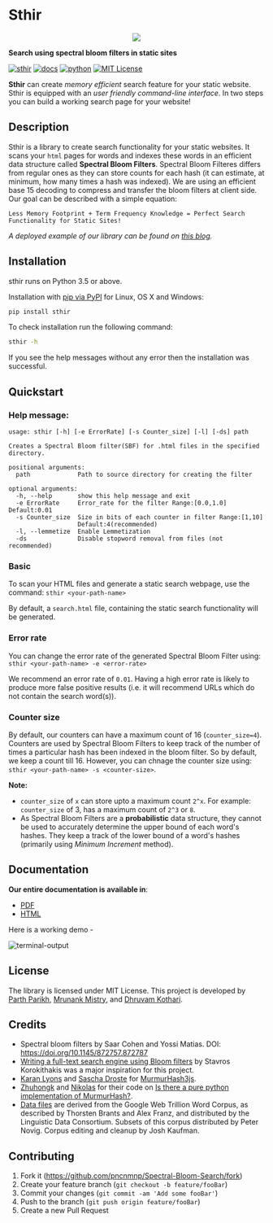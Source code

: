 # Sthir

<p align="center">
<img src="https://github.com/pncnmnp/sthir/blob/master/logo.png">
</p>

**Search using spectral bloom filters in static sites**

[![sthir][sthir-img]][sthir-url]
[![docs][docs-img]][docs-url]
[![python][python-img]][python-url]
[![MIT License][license-image]][license-url]

**Sthir** can create *memory efficient* search feature for your static website. Sthir is equipped with an *user friendly command-line interface*. In two steps you can build a working search page for your website!

## Description
Sthir is a library to create search functionality for your static websites. It scans your `html` pages for words and indexes these words in an efficient data structure called **Spectral Bloom Filters**. Spectral Bloom Filteres differs from regular ones as they can store counts for each hash (it can estimate, at minimum, how many times a hash was indexed). We are using an efficient base 15 decoding to compress and transfer the bloom filters at client side. Our goal can be described with a simple equation:

`Less Memory Footprint + Term Frequency Knowledge = Perfect Search Functionality for Static Sites!`

*A deployed example of our library can be found on [this blog](https://pncnmnp.github.io/blogs/search.html).*

## Installation

sthir runs on Python 3.5 or above.

Installation with [pip via PyPI](https://pypi.org/project/sthir/) for Linux, OS X and Windows:
```sh
pip install sthir
```
To check installation run the following command:
```sh
sthir -h
```
If you see the help messages without any error then the installation was successful.

## Quickstart

### Help message:
```
usage: sthir [-h] [-e ErrorRate] [-s Counter_size] [-l] [-ds] path

Creates a Spectral Bloom filter(SBF) for .html files in the specified
directory.

positional arguments:
  path             Path to source directory for creating the filter

optional arguments:
  -h, --help       show this help message and exit
  -e ErrorRate     Error_rate for the filter Range:[0.0,1.0] Default:0.01
  -s Counter_size  Size in bits of each counter in filter Range:[1,10]
                   Default:4(recommended)
  -l, --lemmetize  Enable Lemmetization
  -ds              Disable stopword removal from files (not recommended)
```

### Basic

To scan your HTML files and generate a static search webpage, use the command:
`sthir <your-path-name>`

By default, a `search.html` file, containing the static search functionality will be generated.

### Error rate
You can change the error rate of the generated Spectral Bloom Filter using:
`sthir <your-path-name> -e <error-rate>`

We recommend an error rate of `0.01`. Having a high error rate is likely to produce more false positive results (i.e. it will recommend URLs which do not contain the search word(s)).

### Counter size
By default, our counters can have a maximum count of 16 (`counter_size=4`). Counters are used by Spectral Bloom Filters to keep track of the number of times a particular hash has been indexed in the bloom filter. So by default, we keep a count till 16. However, you can chnage the counter size using: `sthir <your-path-name> -s <counter-size>`.

**Note:** 
* `counter_size` of `x` can store upto a maximum count `2^x`. For example: `counter_size` of 3, has a maximum count of `2^3` or `8`.
* As Spectral Bloom Filters are a **probabilistic** data structure, they cannot be used to accurately determine the upper bound of each word's hashes. They keep a track of the lower bound of a word's hashes (primarily using *Minimum Increment* method).

## Documentation

**Our entire documentation is available in**:
* [PDF](https://github.com/pncnmnp/sthir/blob/master/docs/build/latex/sthir.pdf)
* [HTML](https://github.com/pncnmnp/sthir/tree/master/docs/build/html)

Here is a working demo - 

![terminal-output](https://github.com/pncnmnp/sthir/blob/master/demo.gif)

## License

The library is licensed under MIT License. This project is developed by [Parth Parikh](https://github.com/pncnmnp), [Mrunank Mistry](https://github.com/fork52), and [Dhruvam Kothari](https://github.com/iotarepeat).

## Credits

* Spectral bloom filters by Saar Cohen and Yossi Matias. DOI: https://doi.org/10.1145/872757.872787
* [Writing a full-text search engine using Bloom filters](https://www.stavros.io/posts/bloom-filter-search-engine/) by Stavros Korokithakis was a major inspiration for this project.
* [Karan Lyons](https://github.com/karanlyons/) and [Sascha Droste](https://github.com/pid/) for [MurmurHash3js](https://github.com/pid/murmurHash3js). 
* [Zhuhongk](https://stackoverflow.com/users/2959866/zhuhongk) and [Nikolas](https://stackoverflow.com/users/710543/nikolas) for their code on [Is there a pure python implementation of MurmurHash?](https://stackoverflow.com/questions/13305290/is-there-a-pure-python-implementation-of-murmurhash?rq=1).
* [Data files](https://github.com/pncnmnp/sthir/tree/master/sthir/resources) are derived from the Google Web Trillion Word Corpus, as described by Thorsten Brants and Alex Franz, and distributed by the Linguistic Data Consortium. Subsets of this corpus distributed by Peter Novig. Corpus editing and cleanup by Josh Kaufman.

## Contributing

1. Fork it (<https://github.com/pncnmnp/Spectral-Bloom-Search/fork>)
2. Create your feature branch (`git checkout -b feature/fooBar`)
3. Commit your changes (`git commit -am 'Add some fooBar'`)
4. Push to the branch (`git push origin feature/fooBar`)
5. Create a new Pull Request

<!-- Markdown link & img dfn's -->
[wiki]: https://github.com/yourname/yourproject/wiki
[license-image]:https://img.shields.io/badge/LICENSE-MIT-blue?style=flat
[license-url]:https://github.com/pncnmnp/sthir/blob/master/LICENSE
[sthir-img]:https://img.shields.io/badge/sthir-v0.0.1-yellow?style=flat
[sthir-url]:https://github.com/pncnmnp/sthir
[python-url]:https://www.python.org/downloads/release/python-350/
[python-img]:https://img.shields.io/badge/python-3.5-green
[docs-img]:https://img.shields.io/badge/docs-sthir--docs-orange
[docs-url]:https://github.com/pncnmnp/sthir/blob/master/docs/build/latex/sthir.pdf
